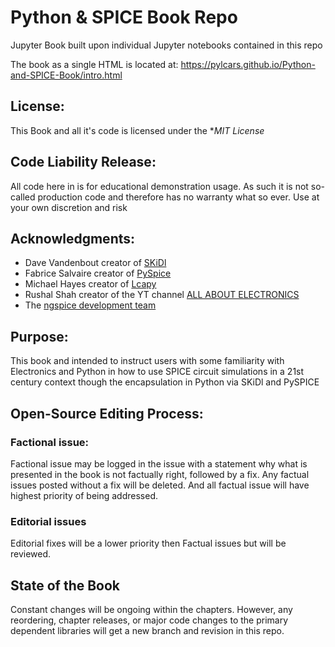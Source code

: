# Python & SPICE Book Repo

Jupyter Book built upon individual Jupyter notebooks contained in this repo

The book as a single HTML is located at: https://pylcars.github.io/Python-and-SPICE-Book/intro.html

## License:
This Book and all it's code is licensed under the **MIT License*

## Code Liability Release:
All code here in is for educational demonstration usage. As such it is not so-called production code and therefore has no warranty what so ever. Use at your own discretion and risk

## Acknowledgments:

- Dave Vandenbout creator of [SKiDl](https://github.com/xesscorp/skidl)
- Fabrice Salvaire creator of [PySpice](https://github.com/FabriceSalvaire/PySpice)
- Michael Hayes creator of [Lcapy](https://github.com/mph-/lcapy)
- Rushal Shah creator of the YT channel [ALL ABOUT ELECTRONICS](https://www.youtube.com/c/ALLABOUTELECTRONICS/featured)
- The [ngspice development team](http://ngspice.sourceforge.net/devel.html)

## Purpose:
This book and intended to instruct users with some familiarity with Electronics and Python in how to use SPICE circuit simulations in a 21st century context though the encapsulation in Python via SKiDl and PySPICE 

## Open-Source Editing Process:
### Factional issue:
Factional issue may be logged in the issue with a statement why what is presented in the book is not factually right, followed by a fix. Any factual issues posted without a fix will be deleted. And all factual issue will have highest priority of being addressed.

### Editorial issues
Editorial fixes will be a lower priority then Factual issues but will be reviewed. 

## State of the Book
Constant changes will be ongoing within the chapters. However, any reordering, chapter releases, or major code changes to the primary dependent libraries will get a new branch and revision in this repo.


```python

```
